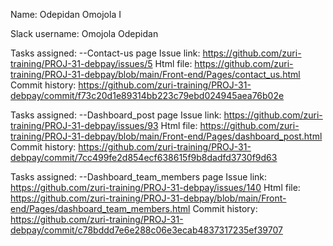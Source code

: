 Name: Odepidan Omojola I

Slack username: Omojola Odepidan

Tasks assigned:
 --Contact-us page 
    Issue link: https://github.com/zuri-training/PROJ-31-debpay/issues/5
    Html file: https://github.com/zuri-training/PROJ-31-debpay/blob/main/Front-end/Pages/contact_us.html
    Commit history: https://github.com/zuri-training/PROJ-31-debpay/commit/f73c20d1e89314bb223c79ebd024945aea76b02e

Tasks assigned:
 --Dashboard_post page 
    Issue link: https://github.com/zuri-training/PROJ-31-debpay/issues/93
    Html file: https://github.com/zuri-training/PROJ-31-debpay/blob/main/Front-end/Pages/dashboard_post.html
    Commit history: https://github.com/zuri-training/PROJ-31-debpay/commit/7cc499fe2d854ecf638615f9b8dadfd3730f9d63

Tasks assigned:
 --Dashboard_team_members page 
    Issue link: https://github.com/zuri-training/PROJ-31-debpay/issues/140
    Html file: https://github.com/zuri-training/PROJ-31-debpay/blob/main/Front-end/Pages/dashboard_team_members.html
    Commit history: https://github.com/zuri-training/PROJ-31-debpay/commit/c78bddd7e6e288c06e3ecab4837317235ef39707
 
 
 
 
